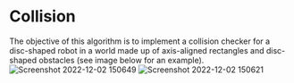 # Collision

The objective of this algorithm is to implement a collision checker for a disc-shaped robot in a world made up of axis-aligned rectangles and disc-shaped obstacles (see image below for an  example).
![Screenshot 2022-12-02 150649](https://user-images.githubusercontent.com/100729318/205377030-889377a0-be95-4703-8027-5b523191e1b5.png)
![Screenshot 2022-12-02 150621](https://user-images.githubusercontent.com/100729318/205377032-3473ee11-e76f-4f2a-896d-6799ab329bfb.png)
